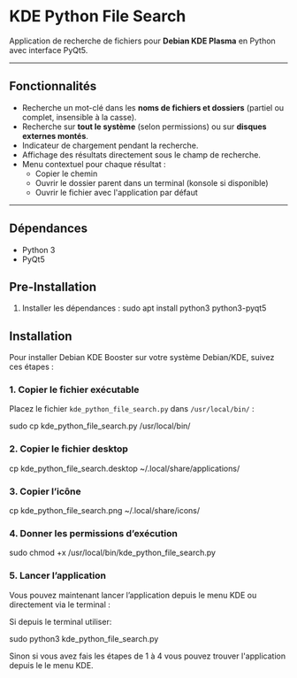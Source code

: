 # KDE Python File Search

Application de recherche de fichiers pour **Debian KDE Plasma** en Python avec interface PyQt5.  

---

## Fonctionnalités

- Recherche un mot-clé dans les **noms de fichiers et dossiers** (partiel ou complet, insensible à la casse).  
- Recherche sur **tout le système** (selon permissions) ou sur **disques externes montés**.  
- Indicateur de chargement pendant la recherche.  
- Affichage des résultats directement sous le champ de recherche.  
- Menu contextuel pour chaque résultat :  
  - Copier le chemin  
  - Ouvrir le dossier parent dans un terminal (konsole si disponible)  
  - Ouvrir le fichier avec l'application par défaut  

---

## Dépendances

- Python 3
- PyQt5


## Pre-Installation

1. Installer les dépendances :
sudo apt install python3 python3-pyqt5

## Installation

Pour installer Debian KDE Booster sur votre système Debian/KDE, suivez ces étapes :

### 1. Copier le fichier exécutable

Placez le fichier `kde_python_file_search.py` dans `/usr/local/bin/` :

sudo cp kde_python_file_search.py /usr/local/bin/

### 2. Copier le fichier desktop

cp kde_python_file_search.desktop ~/.local/share/applications/

### 3. Copier l’icône

cp kde_python_file_search.png ~/.local/share/icons/

### 4. Donner les permissions d’exécution

sudo chmod +x /usr/local/bin/kde_python_file_search.py

### 5. Lancer l’application
Vous pouvez maintenant lancer l’application depuis le menu KDE ou directement via le terminal :

Si depuis le terminal utiliser: 

sudo python3 kde_python_file_search.py

Sinon si vous avez fais les étapes de 1 à 4 vous pouvez trouver l'application depuis le le menu KDE.


